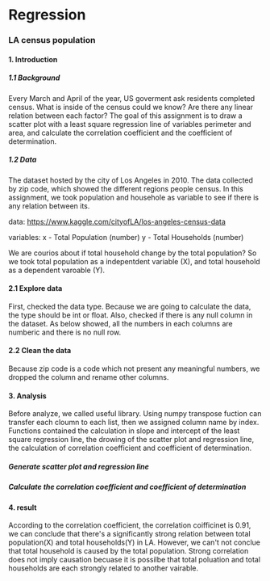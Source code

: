 # Regression
### LA census population

#### 1. Introduction
##### 1.1 Background
Every March and April of the year, US goverment ask residents completed census. What is inside of the census could we know? Are there any linear relation between each factor? The goal of this assignment is to draw a scatter plot with a least square regression line of variables perimeter and area, and calculate the correlation coefficient and the coefficient of determination.

##### 1.2 Data
The dataset hosted by the city of Los Angeles in 2010. The data collected by zip code, which showed the different regions people census. In this assignment, we took population and househole as variable to see if there is any relation between its.

data: https://www.kaggle.com/cityofLA/los-angeles-census-data

variables: x - Total Population (number) y - Total Households (number)

We are courios about if total household change by the total population? So we took total population as a indepentdent variable (X), and total household as a dependent varoable (Y).

#### 2.1 Explore data
First, checked the data type. Because we are going to calculate the data, the type should be int or float. Also, checked if there is any null column in the dataset. As below showed, all the numbers in each columns are numberic and there is no null row.

#### 2.2 Clean the data
Because zip code is a code which not present any meaningful numbers, we dropped the column and rename other columns.

#### 3. Analysis
Before analyze, we called useful library. Using numpy transpose fuction can transfer each cloumn to each list, then we assigned column name by index. Functions contained the calculation in slope and intercept of the least square regression line, the drowing of the scatter plot and regression line, the calculation of correlation coefficient and coefficient of determination.

##### Generate scatter plot and regression line

##### Calculate the correlation coefficient and coefficient of determination

#### 4. result
According to the correlation coefficient, the correlation coifficinet is 0.91, we can conclude that there's a significantly strong relation between total population(X) and total households(Y) in LA. However, we can't not conclue that total household is caused by the total population. Strong correlation does not imply causation becuase it is possilbe that total poluation and total households are each strongly related to another vairable.
